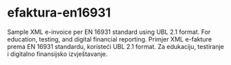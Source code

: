 # efaktura-en16931
Sample XML e-invoice per EN 16931 standard using UBL 2.1 format. For education, testing, and digital financial reporting.  Primjer XML e-fakture prema EN 16931 standardu, koristeći UBL 2.1 format. Za edukaciju, testiranje i digitalno finansijsko izvještavanje.
